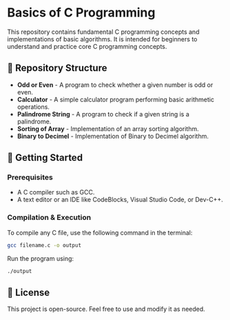 # Basics of C Programming

This repository contains fundamental C programming concepts and implementations of basic algorithms. It is intended for beginners to understand and practice core C programming concepts.

## 📂 Repository Structure

- **Odd or Even** - A program to check whether a given number is odd or even.
- **Calculator** - A simple calculator program performing basic arithmetic operations.
- **Palindrome String** - A program to check if a given string is a palindrome.
- **Sorting of Array** - Implementation of an array sorting algorithm.
- **Binary to Decimel** - Implementation of Binary to Decimel algorithm.

## 🔧 Getting Started

### Prerequisites
- A C compiler such as GCC.
- A text editor or an IDE like CodeBlocks, Visual Studio Code, or Dev-C++.

### Compilation & Execution
To compile any C file, use the following command in the terminal:
```sh
gcc filename.c -o output
```
Run the program using:
```sh
./output
```

## 📜 License
This project is open-source. Feel free to use and modify it as needed.
